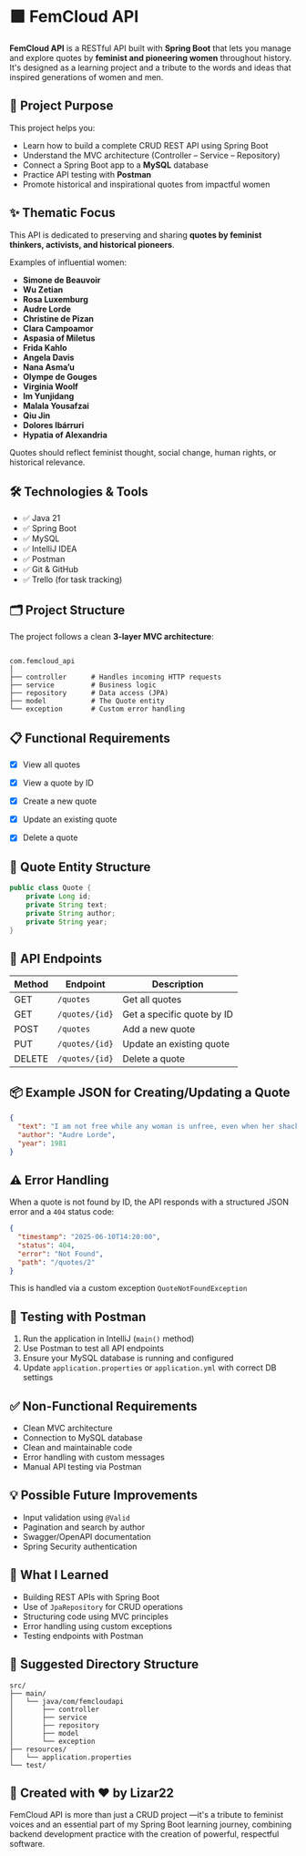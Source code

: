 # 🟪 FemCloud API

**FemCloud API** is a RESTful API built with **Spring Boot** that lets you manage and explore
quotes by **feminist and pioneering women** throughout history. It's designed as a learning
project and a tribute to the words and ideas that inspired generations of women and men.





## 🚀 Project Purpose

This project helps you:

- Learn how to build a complete CRUD REST API using Spring Boot
- Understand the MVC architecture (Controller – Service – Repository)
- Connect a Spring Boot app to a **MySQL** database
- Practice API testing with **Postman**
- Promote historical and inspirational quotes from impactful women



## ✨ Thematic Focus

This API is dedicated to preserving and sharing **quotes by feminist thinkers, activists, and
historical pioneers**.

Examples of influential women:

- **Simone de Beauvoir**
- **Wu Zetian**
- **Rosa Luxemburg**
- **Audre Lorde**
- **Christine de Pizan**
- **Clara Campoamor**
- **Aspasia of Miletus**
- **Frida Kahlo**
- **Angela Davis**
- **Nana Asma’u**
- **Olympe de Gouges**
- **Virginia Woolf**
- **Im Yunjidang**
- **Malala Yousafzai**
- **Qiu Jin**
- **Dolores Ibárruri**
- **Hypatia of Alexandria**

Quotes should reflect feminist thought, social change, human rights, or historical relevance.



## 🛠️ Technologies & Tools

- ✅ Java 21
- ✅ Spring Boot
- ✅ MySQL
- ✅ IntelliJ IDEA
- ✅ Postman
- ✅ Git & GitHub
- ✅ Trello (for task tracking)



## 🗂️ Project Structure

The project follows a clean **3-layer MVC architecture**:

```

com.femcloud_api
│
├── controller      # Handles incoming HTTP requests
├── service         # Business logic
├── repository      # Data access (JPA)
├── model           # The Quote entity
└── exception       # Custom error handling

````



## 📋 Functional Requirements

- [x] View all quotes
- [x] View a quote by ID
- [x] Create a new quote
- [x] Update an existing quote
- [x] Delete a quote



## 🧾 Quote Entity Structure

```java
public class Quote {
    private Long id;
    private String text;
    private String author;
    private String year;
}
````



## 🔌 API Endpoints

| Method | Endpoint       | Description                |
| ------ | -------------- | -------------------------- |
| GET    | `/quotes`      | Get all quotes             |
| GET    | `/quotes/{id}` | Get a specific quote by ID |
| POST   | `/quotes`      | Add a new quote            |
| PUT    | `/quotes/{id}` | Update an existing quote   |
| DELETE | `/quotes/{id}` | Delete a quote             |



## 📦 Example JSON for Creating/Updating a Quote

```json
{
  "text": "I am not free while any woman is unfree, even when her shackles are very different from my own.",
  "author": "Audre Lorde",
  "year": 1981
}
```



## ⚠️ Error Handling

When a quote is not found by ID, the API responds with a structured JSON error and a `404` status code:

```json
{
  "timestamp": "2025-06-10T14:20:00",
  "status": 404,
  "error": "Not Found",
  "path": "/quotes/2"
}
```

This is handled via a custom exception `QuoteNotFoundException`



## 🧪 Testing with Postman

1. Run the application in IntelliJ (`main()` method)
2. Use Postman to test all API endpoints
3. Ensure your MySQL database is running and configured
4. Update `application.properties` or `application.yml` with correct DB settings



## ✅ Non-Functional Requirements

* Clean MVC architecture
* Connection to MySQL database
* Clean and maintainable code
* Error handling with custom messages
* Manual API testing via Postman



## 💡 Possible Future Improvements

* Input validation using `@Valid`
* Pagination and search by author
* Swagger/OpenAPI documentation
* Spring Security authentication



## 🧠 What I Learned

* Building REST APIs with Spring Boot
* Use of `JpaRepository` for CRUD operations
* Structuring code using MVC principles
* Error handling using custom exceptions
* Testing endpoints with Postman



## 📁 Suggested Directory Structure

```
src/
├── main/
│   └── java/com/femcloudapi
│       ├── controller
│       ├── service
│       ├── repository
│       ├── model
│       └── exception
├── resources/
│   └── application.properties
└── test/
```



## 🙌 Created with ❤️ by Lizar22

FemCloud API is more than just a CRUD project —it's a tribute to feminist voices and an essential
part of my Spring Boot learning journey, combining backend development practice with the creation
of powerful, respectful software.

